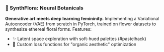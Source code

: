 ### 🌸 SynthFlora: Neural Botanicals
**Generative art meets deep learning femininity.**
Implementing a Variational Autoencoder (VAE) from scratch in PyTorch, trained on flower datasets to synthesize ethereal floral forms. Features:
- ✨ Latent space exploration with soft-hued palettes (#pastelhack)
- 🎨 Custom loss functions for "organic aesthetic" optimization